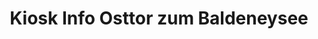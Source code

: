 ---
title: "Kiosk Info Osttor zum Baldeneysee"
url: /essen/kiosk-info-osttor-zum-baldeneysee/
shop: Kiosk
---